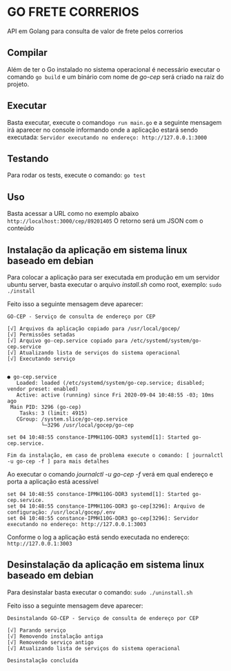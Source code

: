 # GO FRETE CORRERIOS
API em Golang para consulta de valor de frete pelos correrios

## Compilar
Além de ter o Go instalado no sistema operacional é necessário executar o comando ```go build```
e um binário com nome de *go-cep* será criado na raiz do projeto.

## Executar
Basta executar, execute o comando```go run main.go``` 
e a seguinte mensagem irá aparecer no console 
informando onde a aplicação estará sendo executada: 
```Servidor executando no endereço: http://127.0.0.1:3000```

## Testando
Para rodar os tests, execute o comando: ```go test```

## Uso
Basta acessar a URL como no exemplo abaixo ```http://localhost:3000/cep/89201405```
O retorno será um JSON com o conteúdo 

## Instalação da aplicação em sistema linux baseado em debian
Para colocar a aplicação para ser executada em produção em um servidor ubuntu server, 
basta executar o arquivo *install.sh* como root, exemplo: ```sudo ./install```

Feito isso a seguinte mensagem deve aparecer:
```
GO-CEP - Serviço de consulta de endereço por CEP

[√] Arquivos da aplicação copiado para /usr/local/gocep/
[√] Permissões setadas
[√] Arquivo go-cep.service copiado para /etc/systemd/system/go-cep.service
[√] Atualizando lista de serviços do sistema operacional
[√] Executando serviço


● go-cep.service
   Loaded: loaded (/etc/systemd/system/go-cep.service; disabled; vendor preset: enabled)
   Active: active (running) since Fri 2020-09-04 10:48:55 -03; 10ms ago
 Main PID: 3296 (go-cep)
    Tasks: 3 (limit: 4915)
   CGroup: /system.slice/go-cep.service
           └─3296 /usr/local/gocep/go-cep

set 04 10:48:55 constance-IPMH110G-DDR3 systemd[1]: Started go-cep.service.

Fim da instalação, em caso de problema execute o comando: [ journalctl -u go-cep -f ] para mais detalhes
```
Ao executar o comando *journalctl -u go-cep -f* verá em qual endereço e porta a aplicação está acessível

```
set 04 10:48:55 constance-IPMH110G-DDR3 systemd[1]: Started go-cep.service.
set 04 10:48:55 constance-IPMH110G-DDR3 go-cep[3296]: Arquivo de configuração: /usr/local/gocep/.env
set 04 10:48:55 constance-IPMH110G-DDR3 go-cep[3296]: Servidor executando no endereço: http://127.0.0.1:3003
```

Conforme o log a aplicação está sendo executada no endereço: ```http://127.0.0.1:3003```

## Desinstalação da aplicação em sistema linux baseado em debian
Para desinstalar basta executar o comando: ```sudo ./uninstall.sh```

Feito isso a seguinte mensagem deve aparecer:
```
Desinstalando GO-CEP - Serviço de consulta de endereço por CEP

[√] Parando serviço
[√] Removendo instalação antiga
[√] Removendo serviço antigo
[√] Atualizando lista de serviços do sistema operacional

Desinstalação concluída
```